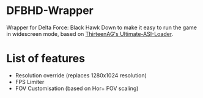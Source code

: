 # DFBHD-Wrapper
Wrapper for Delta Force: Black Hawk Down to make it easy to run the game in widescreen mode, based on [ThirteenAG's Ultimate-ASI-Loader](https://github.com/ThirteenAG/Ultimate-ASI-Loader).

# List of features
* Resolution override (replaces 1280x1024 resolution)
* FPS Limiter
* FOV Customisation (based on Hor+ FOV scaling)
